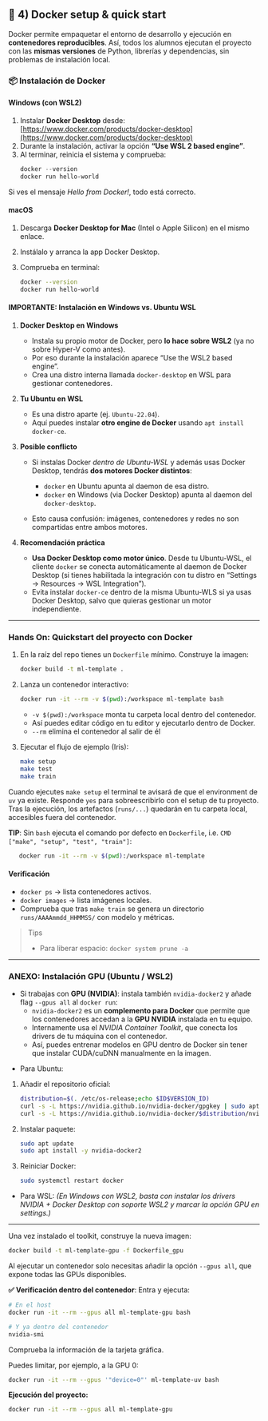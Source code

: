 ## 🐳 4) Docker setup & quick start

Docker permite empaquetar el entorno de desarrollo y ejecución en **contenedores reproducibles**.
Así, todos los alumnos ejecutan el proyecto con las **mismas versiones** de Python, librerías y dependencias, sin problemas de instalación local.

### 📦 Instalación de Docker

#### Windows (con WSL2)

1. Instalar **Docker Desktop** desde: [https://www.docker.com/products/docker-desktop](https://www.docker.com/products/docker-desktop)
2. Durante la instalación, activar la opción **“Use WSL 2 based engine”**.
3. Al terminar, reinicia el sistema y comprueba:
   ```powershell
   docker --version
   docker run hello-world
   ```

Si ves el mensaje *Hello from Docker!*, todo está correcto.

#### macOS

1. Descarga **Docker Desktop for Mac** (Intel o Apple Silicon) en el mismo enlace.
2. Instálalo y arranca la app Docker Desktop.
3. Comprueba en terminal:

   ```bash
   docker --version
   docker run hello-world
   ```

#### IMPORTANTE: Instalación en Windows vs. Ubuntu WSL

1. **Docker Desktop en Windows**

   * Instala su propio motor de Docker, pero **lo hace sobre WSL2** (ya no sobre Hyper-V como antes).
   * Por eso durante la instalación aparece “Use the WSL2 based engine”.
   * Crea una distro interna llamada `docker-desktop` en WSL para gestionar contenedores.
2. **Tu Ubuntu en WSL**

   * Es una distro aparte (ej. `Ubuntu-22.04`).
   * Aquí puedes instalar **otro engine de Docker** usando `apt install docker-ce`.
3. **Posible conflicto**

   * Si instalas Docker *dentro de Ubuntu-WSL* y además usas Docker Desktop, tendrás **dos motores Docker distintos**:

     * `docker` en Ubuntu apunta al daemon de esa distro.
     * `docker` en Windows (via Docker Desktop) apunta al daemon del `docker-desktop`.
   * Esto causa confusión: imágenes, contenedores y redes no son compartidas entre ambos motores.
4. **Recomendación práctica**

   * **Usa Docker Desktop como motor único**. Desde tu Ubuntu-WSL, el cliente `docker` se conecta automáticamente al daemon de Docker Desktop (si tienes habilitada la integración con tu distro en “Settings → Resources → WSL Integration”).
   * Evita instalar `docker-ce` dentro de la misma Ubuntu-WLS si ya usas Docker Desktop, salvo que quieras gestionar un motor independiente.

---

### Hands On: Quickstart del proyecto con Docker

1. En la raíz del repo tienes un `Dockerfile` mínimo. Construye la imagen:

   ```bash
   docker build -t ml-template .
   ```
2. Lanza un contenedor interactivo:

   ```bash
   docker run -it --rm -v $(pwd):/workspace ml-template bash
   ```

   * `-v $(pwd):/workspace` monta tu carpeta local dentro del contenedor.
   * Así puedes editar código en tu editor y ejecutarlo dentro de Docker.
   * `--rm` elimina el contenedor al salir de él
3. Ejecutar el flujo de ejemplo (Iris):

   ```bash
   make setup
   make test
   make train
   ```

Cuando ejecutes `make setup` el terminal te avisará de que el environment de `uv` ya existe. Responde `yes` para sobreescribirlo con el setup de tu proyecto. Tras la ejecución, los artefactos (`runs/...`) quedarán en tu carpeta local, accesibles fuera del contenedor.

**TIP**: Sin `bash` ejecuta el comando por defecto en `Dockerfile`, i.e. `CMD ["make", "setup", "test", "train"]`:

```bash
   docker run -it --rm -v $(pwd):/workspace ml-template
```

#### Verificación

* `docker ps` → lista contenedores activos.
* `docker images` → lista imágenes locales.
* Comprueba que tras `make train` se genera un directorio `runs/AAAAmmdd_HHMMSS/` con modelo y métricas.

> Tips
>
> * Para liberar espacio: `docker system prune -a`

---

### ANEXO: **Instalación GPU (Ubuntu / WSL2)**

* Si trabajas con **GPU (NVIDIA)**: instala también `nvidia-docker2` y añade flag `--gpus all` al `docker run`:
  * `nvidia-docker2` es un **complemento para Docker** que permite que los contenedores accedan a la **GPU NVIDIA** instalada en tu equipo.
  * Internamente usa el *NVIDIA Container Toolkit*, que conecta los drivers de tu máquina con el contenedor.
  * Así, puedes entrenar modelos en GPU dentro de Docker sin tener que instalar CUDA/cuDNN manualmente en la imagen.

- Para Ubuntu:

1. Añadir el repositorio oficial:

   ```bash
   distribution=$(. /etc/os-release;echo $ID$VERSION_ID)
   curl -s -L https://nvidia.github.io/nvidia-docker/gpgkey | sudo apt-key add -
   curl -s -L https://nvidia.github.io/nvidia-docker/$distribution/nvidia-docker.list | sudo tee /etc/apt/sources.list.d/nvidia-docker.list
   ```
2. Instalar paquete:

   ```bash
   sudo apt update
   sudo apt install -y nvidia-docker2
   ```
3. Reiniciar Docker:

   ```bash
   sudo systemctl restart docker
   ```

- Para WSL:
  *(En Windows con WSL2, basta con instalar los drivers NVIDIA + Docker Desktop con soporte WSL2 y marcar la opción GPU en settings.)*

---

Una vez instalado el toolkit, construye la nueva imagen:

```bash
docker build -t ml-template-gpu -f Dockerfile_gpu
```

Al ejecutar un contenedor solo necesitas añadir la opción `--gpus all`, que expone todas las GPUs disponibles.

**✅ Verificación dentro del contenedor**: Entra y ejecuta:

```bash
# En el host
docker run -it --rm --gpus all ml-template-gpu bash

# Y ya dentro del contenedor
nvidia-smi
```

Comprueba la información de la tarjeta gráfica.

Puedes limitar, por ejemplo, a la GPU 0:

```bash
docker run -it --rm --gpus '"device=0"' ml-template-uv bash
```

**Ejecución del proyecto:**

```bash
docker run -it --rm --gpus all ml-template-gpu
```
